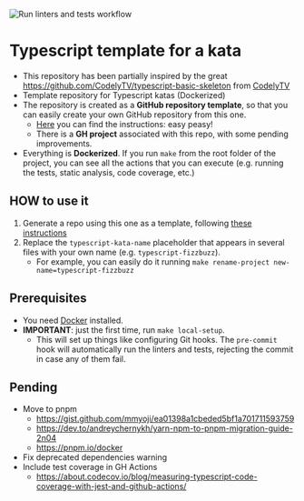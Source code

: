 ![Run linters and tests workflow](https://github.com/islomar/typescript-kata-template/actions/workflows/run-linters-and-tests.yml/badge.svg)

# Typescript template for a kata

- This repository has been partially inspired by the great https://github.com/CodelyTV/typescript-basic-skeleton from [CodelyTV](https://github.com/CodelyTV) 
- Template repository for Typescript katas (Dockerized)
- The repository is created as a **GitHub repository template**, so that you can easily create your own GitHub repository from this one.
    - [Here](https://docs.github.com/en/repositories/creating-and-managing-repositories/creating-a-repository-from-a-template#creating-a-repository-from-a-template) you can find the instructions: easy peasy!
    - There is a **GH project** associated with this repo, with some pending improvements.
- Everything is **Dockerized**. If you run `make` from the root folder of the project, you can see all the actions that you can execute (e.g. running the tests, static analysis, code coverage, etc.)


## HOW to use it
1. Generate a repo using this one as a template, following [these instructions](https://docs.github.com/en/repositories/creating-and-managing-repositories/creating-a-repository-from-a-template#creating-a-repository-from-a-template)
2. Replace the `typescript-kata-name` placeholder that appears in several files with your own name (e.g. `typescript-fizzbuzz`).
    - For example, you can easily do it running `make rename-project new-name=typescript-fizzbuzz`

## Prerequisites
- You need [Docker](https://docs.docker.com/get-docker/) installed.
- **IMPORTANT**: just the first time, run `make local-setup`.
    - This will set up things like configuring Git hooks. The `pre-commit` hook will automatically run the linters and tests, rejecting the commit in case any of them fail.


## Pending
- Move to pnpm
  - https://gist.github.com/mmyoji/ea01398a1cbeded5bf1a701711593759
  - https://dev.to/andreychernykh/yarn-npm-to-pnpm-migration-guide-2n04
  - https://pnpm.io/docker
- Fix deprecated dependencies warning
- Include test coverage in GH Actions
  - https://about.codecov.io/blog/measuring-typescript-code-coverage-with-jest-and-github-actions/